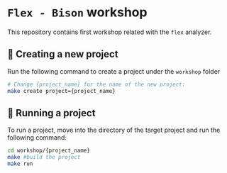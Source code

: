 # `Flex - Bison` workshop

This repository contains first workshop related with the `flex` analyzer.

## 🚀 Creating a new project

Run the following command to create a project under the `workshop` folder

```bash
# Change {project_name} for the name of the new project:
make create project={project_name}
```

## 🛫 Running a project

To run a project, move into the directory of the target project and run the following command:

```bash
cd workshop/{project_name}
make #build the project
make run
```

